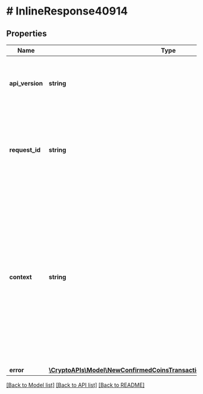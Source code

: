 # # InlineResponse40914

## Properties

Name | Type | Description | Notes
------------ | ------------- | ------------- | -------------
**api_version** | **string** | Specifies the version of the API that incorporates this endpoint. |
**request_id** | **string** | Defines the ID of the request. The &#x60;requestId&#x60; is generated by Crypto APIs and it&#39;s unique for every request. |
**context** | **string** | In batch situations the user can use the context to correlate responses with requests. This property is present regardless of whether the response was successful or returned as an error. &#x60;context&#x60; is specified by the user. | [optional]
**error** | [**\CryptoAPIs\Model\NewConfirmedCoinsTransactionsAndEachConfirmationE409**](NewConfirmedCoinsTransactionsAndEachConfirmationE409.md) |  |

[[Back to Model list]](../../README.md#models) [[Back to API list]](../../README.md#endpoints) [[Back to README]](../../README.md)
